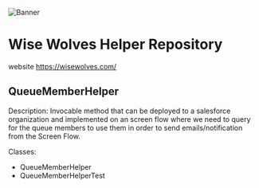 ![Banner](https://github.com/CarlosTorres-WWC/WiseWolvesHelper/assets/78768243/05d9f923-a772-4aa1-ba80-a86faf60aef0)
# Wise Wolves Helper Repository

website
https://wisewolves.com/


## QueueMemberHelper
Description: 
Invocable method that can be deployed to a salesforce organization and implemented on an screen flow where we need to query for the queue members to use them in order to send emails/notification from the Screen Flow.

Classes:
* QueueMemberHelper
* QueueMemberHelperTest
